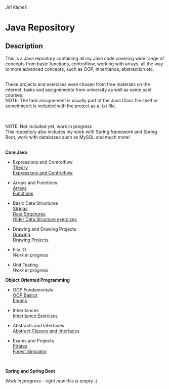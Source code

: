 ###### Jiří Klimeš
# Java Repository

## Description

This is a Java repostory containing all my Java code covering wide range of concepts from basic functions, controlflow, working with arrays, all the way to more advanced concepts, such as OOP, inheritance, abstraction etc.

<br>
These projects and exercises were chosen from free materials on the internet, tasks and assignements from university as well as some paid courses.
<br>
NOTE: The task assignement is usually part of the Java Class file itself or sometimes it is included with the project as a .txt file.

<br><br>
NOTE: Not included yet, work in progress
<br>
This repository also includes my work with Spring framework and Spring Boot, work with databases such as MySQL and much more!
<br><br>

**<summary>Core Java</summary>**

- Expressions and Controlflow<br>
  [Theory](https://github.com/KlimesJiri/core-java/tree/main/1.ExpressionsAndControlflow/ExpressionsAndControlflow/src/theory)<br>
  [Expressions and Controlflow](https://github.com/KlimesJiri/core-java/tree/main/1.ExpressionsAndControlflow/ExpressionsAndControlflow/src)

- Arrays and Functions<br>
  [Arrays](https://github.com/KlimesJiri/core-java/tree/main/2.ArraysAndFunctions/ArraysAndFunctions/src/arrays)<br>
  [Functions](https://github.com/KlimesJiri/core-java/tree/main/2.ArraysAndFunctions/ArraysAndFunctions/src/functions)
  
- Basic Data Structures<br>
  [Strings](https://github.com/KlimesJiri/core-java/tree/main/3.BasicDataStructures/BasicDataStructures/src/strings)<br>
  [Data Structures](https://github.com/KlimesJiri/core-java/tree/main/3.BasicDataStructures/BasicDataStructures/src)<br>
  [Older Data Structure exercises](https://github.com/KlimesJiri/core-java/tree/main/3.BasicDataStructures/BasicDataStructures/src/old_exercises)<br>
  
- Drawing and Drawing Projects<br>
  [Drawing](https://github.com/KlimesJiri/core-java/tree/main/4.Drawing/Drawing/src/drawing)<br>
  [Drawing Projects](https://github.com/KlimesJiri/core-java/tree/main/4.Drawing/Drawing/src/drawing_project)
  
- File IO<br>
  *Work in progress*
  
- Unit Testing<br>
  *Work in progress*
  
**<summary>Object Oriented Programming</summary>**

- OOP Fundamentals<br>
  [OOP Basics](https://github.com/KlimesJiri/core-java/tree/main/5.ObjectOrientedProgramming/OOPFundamentals)<br>
  [Enums](https://github.com/KlimesJiri/core-java/tree/main/1.ExpressionsAndControlflow/ExpressionsAndControlflow/src)

- Inheritances<br>
  [Inheritance Exercises](https://github.com/KlimesJiri/core-java/tree/main/5.ObjectOrientedProgramming/Inheritance/src)<br>
  
- Abstracts and Interfaces<br>
  [Abstract Classes and Interfaces](https://github.com/KlimesJiri/core-java/tree/main/5.ObjectOrientedProgramming/AbstractsInterfaces/src)<br>
  
- Exams and Projects<br>
  [Pirates](https://github.com/KlimesJiri/core-java/tree/main/6.OOPCompleteProjects/Pirates/src)<br>
  [Forest Simulator](https://github.com/KlimesJiri/core-java/tree/main/6.OOPCompleteProjects/ForestSimulator/src/)<br>
  
  
  <br>
**<summary>Spring and Spring Boot</summary>**

*Work in progress - right now this is empty :(*
